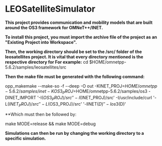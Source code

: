 # LEOSatelliteSimulator

**This project provides communication and mobility models that are built around the OS3 framework for OMNeT++/INET.**

**To install this project, you must import the archive file of the project as an "Existing Project into Workspace".**

**Then, the working directory should be set to the /src/ folder of the leosatellites project. It is vital that every directory mentioned is the respective directory for  For example:**
cd $HOME/omnetpp-5.6.2/samples/leosatellites/src

**Then the make file must be generated with the following command:**

opp_makemake --make-so -f --deep -O out -KINET_PROJ=$HOME/omnetpp-5.6.2/samples/inet -KOS3_PROJ=$HOME/omnetpp-5.6.2/samples/os3 -DINET_IMPORT '-I$(OS3_PROJ)/src' '-I$(INET_PROJ)/src' -I/usr/include/curl '-L$(INET_PROJ)/src' '-L$(OS3_PROJ)/src' '-lINET$(D)' '-los3$(D)'

**Which must then be followed by:

make MODE=release && make MODE=debug

**Simulations can then be run by changing the working directory to a specific simulation.**
